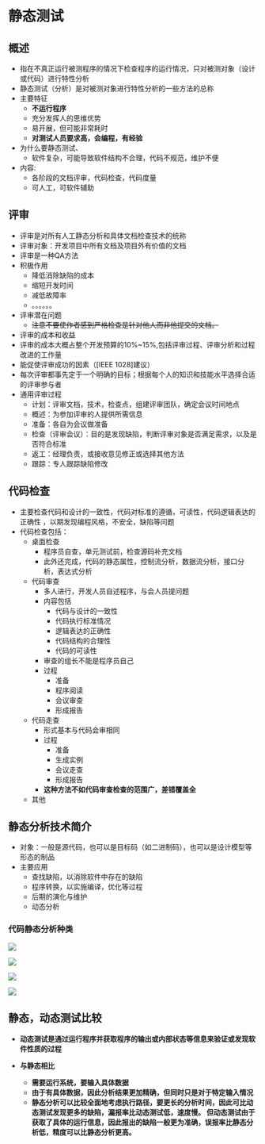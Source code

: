 # 静态测试

## 概述

- 指在不真正运行被测程序的情况下检查程序的运行情况，只对被测对象（设计或代码）进行特性分析
- 静态测试（分析）是对被测对象进行特性分析的一些方法的总称
- 主要特征
  - **不运行程序**
  - 充分发挥人的思维优势
  - 易开展，但可能非常耗时
  - **对测试人员要求高，会编程，有经验**
- 为什么要静态测试、
  - 软件复杂，可能导致软件结构不合理，代码不规范，维护不便
- 内容:
  - 各阶段的文档评审，代码检查，代码度量
  - 可人工，可软件辅助

## 评审

- 评审是对所有人工静态分析和具体文档检查技术的统称
- 评审对象：开发项目中所有文档及项目外有价值的文档
- 评审是一种QA方法
- 积极作用
  - 降低消除缺陷的成本
  - 缩短开发时间
  - 减低故障率
  - 。。。。。。
- 评审潜在问题
  -   ~~注意不要使作者感到严格检查是针对他人而非他提交的文档。~~  
-   评审的成本和收益
  - 评审的成本大概占整个开发预算的10%~15%,包括评审过程、评审分析和过程改进的工作量  
-   能促使评审成功的因素（[IEEE 1028]建议）
  - 每次评审都事先定于一个明确的目标；根据每个人的知识和技能水平选择合适的评审参与者  
- 通用评审过程
  - 计划：评审文档，技术，检查点，组建评审团队，确定会议时间地点
  - 概述：为参加评审的人提供所需信息
  - 准备：各自为会议做准备
  - 检查（评审会议）：目的是发现缺陷，判断评审对象是否满足需求，以及是否符合标准
  - 返工：经理负责，或接收意见修正或选择其他方法
  - 跟踪：专人跟踪缺陷修改

## 代码检查

- 主要检查代码和设计的一致性，代码对标准的遵循，可读性，代码逻辑表达的正确性 ，以期发现编程风格，不安全，缺陷等问题
- 代码检查包括：
  - 桌面检查
    - 程序员自查，单元测试前，检查源码补充文档
    - 此外还完成，代码的静态属性，控制流分析，数据流分析，接口分析，表达式分析
  - 代码审查
    - 多人进行，开发人员自述程序，与会人员提问题
    - 内容包括
      - 代码与设计的一致性
      - 代码执行标准情况
      - 逻辑表达的正确性
      - 代码结构的合理性
      - 代码的可读性
    - 审查的组长不能是程序员自己
    - 过程
      - 准备
      - 程序阅读
      - 会议审查
      - 形成报告
  - 代码走查
    - 形式基本与代码会审相同
    - 过程
      - 准备
      - 生成实例
      - 会议走查
      - 形成报告
    - **这种方法不如代码审查检查的范围广，差错覆盖全**
  - 其他

## 静态分析技术简介

- 对象：一般是源代码，也可以是目标码（如二进制码），也可以是设计模型等形态的制品
- 主要应用
  - 查找缺陷，以消除软件中存在的缺陷
  - 程序转换，以实施编译，优化等过程
  - 后期的演化与维护
  - 动态分析

### 代码静态分析种类

![](http://img.bestaust.cn/20200104214820.png)

![](http://img.bestaust.cn/20200104214902.png)

![](http://img.bestaust.cn/20200104215049.png)

![](http://img.bestaust.cn/20200104215110.png)

## 静态，动态测试比较

- **动态测试是通过运行程序并获取程序的输出或内部状态等信息来验证或发现软件性质的过程**

- **与静态相比**

  - **需要运行系统，要输入具体数据**
  - **由于有具体数据，因此分析结果更加精确，但同时只是对于特定输入情况**
  -   **静态分析可以比较全面地考虑执行路径，要更长的分析时间，因此可比动态测试发现更多的缺陷，漏报率比动态测试低，速度慢。 但动态测试由于获取了具体的运行信息，因此报出的缺陷一般更为准确，误报率比静态分析低，精度可以比静态分析更高。**   



